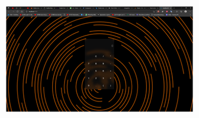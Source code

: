 

![Logo of the project](https://github.com/Orlandoj77/Calculator/blob/main/public/img/2021-07-13%20(5).png)

